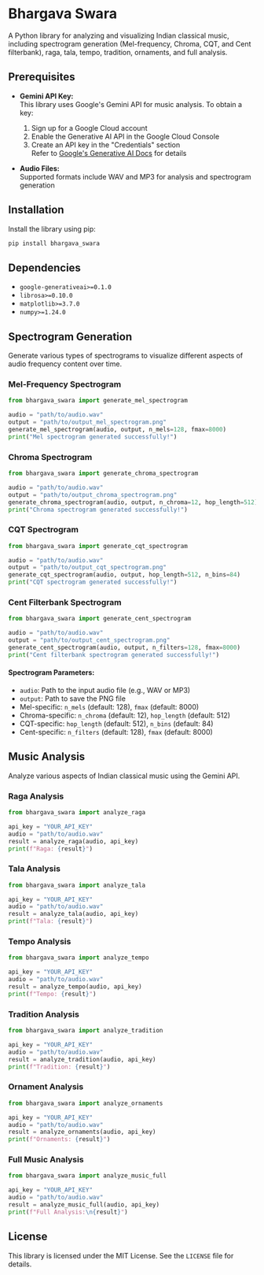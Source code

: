 # Bhargava Swara

A Python library for analyzing and visualizing Indian classical music, including spectrogram generation (Mel-frequency, Chroma, CQT, and Cent filterbank), raga, tala, tempo, tradition, ornaments, and full analysis.

## Prerequisites

- **Gemini API Key:**  
  This library uses Google's Gemini API for music analysis. To obtain a key:  
  1. Sign up for a Google Cloud account  
  2. Enable the Generative AI API in the Google Cloud Console  
  3. Create an API key in the "Credentials" section  
  Refer to [Google's Generative AI Docs](https://cloud.google.com/generative-ai/docs) for details

- **Audio Files:**  
  Supported formats include WAV and MP3 for analysis and spectrogram generation

## Installation

Install the library using pip:

```sh
pip install bhargava_swara
```

## Dependencies

- `google-generativeai>=0.1.0`  
- `librosa>=0.10.0`  
- `matplotlib>=3.7.0`  
- `numpy>=1.24.0`

## Spectrogram Generation

Generate various types of spectrograms to visualize different aspects of audio frequency content over time.

### Mel-Frequency Spectrogram
```python
from bhargava_swara import generate_mel_spectrogram

audio = "path/to/audio.wav"
output = "path/to/output_mel_spectrogram.png"
generate_mel_spectrogram(audio, output, n_mels=128, fmax=8000)
print("Mel spectrogram generated successfully!")
```

### Chroma Spectrogram
```python
from bhargava_swara import generate_chroma_spectrogram

audio = "path/to/audio.wav"
output = "path/to/output_chroma_spectrogram.png"
generate_chroma_spectrogram(audio, output, n_chroma=12, hop_length=512)
print("Chroma spectrogram generated successfully!")
```

### CQT Spectrogram
```python
from bhargava_swara import generate_cqt_spectrogram

audio = "path/to/audio.wav"
output = "path/to/output_cqt_spectrogram.png"
generate_cqt_spectrogram(audio, output, hop_length=512, n_bins=84)
print("CQT spectrogram generated successfully!")
```

### Cent Filterbank Spectrogram
```python
from bhargava_swara import generate_cent_spectrogram

audio = "path/to/audio.wav"
output = "path/to/output_cent_spectrogram.png"
generate_cent_spectrogram(audio, output, n_filters=128, fmax=8000)
print("Cent filterbank spectrogram generated successfully!")
```

#### Spectrogram Parameters:
- `audio`: Path to the input audio file (e.g., WAV or MP3)
- `output`: Path to save the PNG file
- Mel-specific: `n_mels` (default: 128), `fmax` (default: 8000)
- Chroma-specific: `n_chroma` (default: 12), `hop_length` (default: 512)
- CQT-specific: `hop_length` (default: 512), `n_bins` (default: 84)
- Cent-specific: `n_filters` (default: 128), `fmax` (default: 8000)

## Music Analysis

Analyze various aspects of Indian classical music using the Gemini API.

### Raga Analysis
```python
from bhargava_swara import analyze_raga

api_key = "YOUR_API_KEY"
audio = "path/to/audio.wav"
result = analyze_raga(audio, api_key)
print(f"Raga: {result}")
```

### Tala Analysis
```python
from bhargava_swara import analyze_tala

api_key = "YOUR_API_KEY"
audio = "path/to/audio.wav"
result = analyze_tala(audio, api_key)
print(f"Tala: {result}")
```

### Tempo Analysis
```python
from bhargava_swara import analyze_tempo

api_key = "YOUR_API_KEY"
audio = "path/to/audio.wav"
result = analyze_tempo(audio, api_key)
print(f"Tempo: {result}")
```

### Tradition Analysis
```python
from bhargava_swara import analyze_tradition

api_key = "YOUR_API_KEY"
audio = "path/to/audio.wav"
result = analyze_tradition(audio, api_key)
print(f"Tradition: {result}")
```

### Ornament Analysis
```python
from bhargava_swara import analyze_ornaments

api_key = "YOUR_API_KEY"
audio = "path/to/audio.wav"
result = analyze_ornaments(audio, api_key)
print(f"Ornaments: {result}")
```

### Full Music Analysis
```python
from bhargava_swara import analyze_music_full

api_key = "YOUR_API_KEY"
audio = "path/to/audio.wav"
result = analyze_music_full(audio, api_key)
print(f"Full Analysis:\n{result}")
```


## License

This library is licensed under the MIT License. See the `LICENSE` file for details.
```
